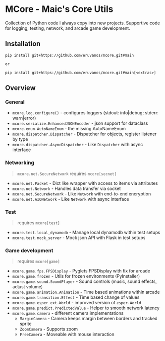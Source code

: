# MCore - Maic's Core Utils

Collection of Python code I always copy into new projects.
Supportive code for logging, testing, network, and arcade game development.

## Installation

```
pip install git+https://github.com/eruvanos/mcore.git#main

or

pip install git+https://github.com/eruvanos/mcore.git#main[<extras>]
```

## Overview

### General

* `mcore.log.configure()` - configures loggers (stdout: info|debug; stderr: warn|error) 
* `mcore.serialize.EnhancedJSONEncoder` - json support for dataclass 
* `mcore.enum.AutoNameEnum` - the missing AutoNameEnum 
* `mcore.dispatcher.Dispatcher` - Dispatcher for objects, register listener by type  
* `mcore.dispatcher.AsyncDispatcher` - Like `Dispatcher` with async interface  


### Networking

> `mcore.net.SecureNetwork` requires `mcore[secnet]`

* `mcore.net.Packet` - Dict like wrapper with access to items via attributes 
* `mcore.net.Network` - Handles data transfer via socket
* `mcore.net.SecureNetwork` - Like `Network` with end-to-end encryption
* `mcore.net.AIONetwork` - Like `Network` with async interface

### Test
> requires `mcore[test]`

* `mcore.test.local_dynamodb` - Manage local dynamodb within test setups
* `mcore.test.mock_server` - Mock json API with Flask in test setups


### Game development
> requires `mcore[game]`

* `mcore.game.fps.FPSDisplay` - Pyglets FPSDisplay with fix for arcade
* `mcore.game.frozen` - Utils for frozen environments (PyInstaller) 
* `mcore.game.sound.SoundPlayer` - Sound controls (music, sound effects, adjust volume)
* `mcore.game.animation.Animation` - Time based animations within arcade
* `mcore.game.transition.Effect` - Time based change of values
* `mcore.game.esper_ext.World` - improved version of `esper.World`
* `mcore.game.predict.PredictedValue` - Helper to smooth network latency
* `mcore.game.camera` - different camera implementations
    * `MarginCamera` - Camera keeps margin between borders and tracked sprite
    * `ZoomCamera` - Supports zoom
    * `FreeCamera` - Moveable with mouse interaction






